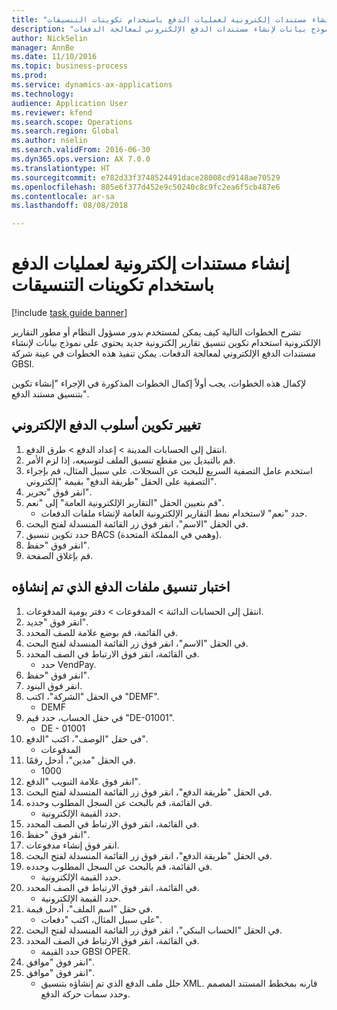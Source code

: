 ```yaml
--- 
title: "إنشاء مستندات إلكترونية لعمليات الدفع باستخدام تكوينات التنسيقات"
description: "تشرح الخطوات التالية كيف يمكن لمستخدم بدور مسؤول النظام أو مطور التقارير الإلكترونية استخدام تكوين تنسيق تقارير إلكترونية جديد يحتوي على نموذج بيانات لإنشاء مستندات الدفع الإلكتروني لمعالجة الدفعات."
author: NickSelin
manager: AnnBe
ms.date: 11/10/2016
ms.topic: business-process
ms.prod: 
ms.service: dynamics-ax-applications
ms.technology: 
audience: Application User
ms.reviewer: kfend
ms.search.scope: Operations
ms.search.region: Global
ms.author: nselin
ms.search.validFrom: 2016-06-30
ms.dyn365.ops.version: AX 7.0.0
ms.translationtype: HT
ms.sourcegitcommit: e782d33f3748524491dace28008cd9148ae70529
ms.openlocfilehash: 805e6f377d452e9c50240c8c9fc2ea6f5cb487e6
ms.contentlocale: ar-sa
ms.lasthandoff: 08/08/2018

---
```

# <a name="generate-electronic-documents-for-payments-by-using-format-configurations"></a>إنشاء مستندات إلكترونية لعمليات الدفع باستخدام تكوينات التنسيقات

[!include [task guide banner](../../includes/task-guide-banner.md)]

تشرح الخطوات التالية كيف يمكن لمستخدم بدور مسؤول النظام أو مطور التقارير الإلكترونية استخدام تكوين تنسيق تقارير إلكترونية جديد يحتوي على نموذج بيانات لإنشاء مستندات الدفع الإلكتروني لمعالجة الدفعات. يمكن تنفيذ هذه الخطوات في عينة شركة GBSI.

لإكمال هذه الخطوات، يجب أولاً إكمال الخطوات المذكورة في الإجراء "إنشاء تكوين بتنسيق مستند الدفع".


## <a name="change-the-configuration-of-the-electronic-payment-method"></a>تغيير تكوين أسلوب الدفع الإلكتروني
1. انتقل إلى الحسابات المدينة > إعداد الدفع‬ > طرق الدفع.
2. قم بالتبديل بين مقطع تنسيق الملف لتوسيعه، إذا لزم الأمر.
3. استخدم عامل التصفية السريع للبحث عن السجلات. على سبيل المثال، قم بإجراء التصفية على الحقل "طريقة الدفع" بقيمة "إلكتروني".
4. انقر فوق "تحرير".
5. قم بتعيين الحقل "التقارير الإلكترونية العامة" إلى "نعم".
    * حدد "نعم" لاستخدام نمط التقارير الإلكترونية العامة لإنشاء ملفات الدفعات.  
6. في الحقل "الاسم"، انقر فوق زر القائمة المنسدلة لفتح البحث.
7. حدد تكوين تنسيق BACS (وهمي في المملكة المتحدة).
8. انقر فوق "حفظ".
9. قم بإغلاق الصفحة.

## <a name="test-the-format-of-generated-payment-files"></a>اختبار تنسيق ملفات الدفع الذي تم إنشاؤه
1. انتقل إلى الحسابات الدائنة > المدفوعات‬ > دفتر يومية المدفوعات‬‬.
2. انقر فوق "جديد".
3. في القائمة، قم بوضع علامة للصف المحدد.
4. في الحقل "الاسم"، انقر فوق زر القائمة المنسدلة لفتح البحث.
5. في القائمة، انقر فوق الارتباط في الصف المحدد.
    * حدد VendPay.  
6. انقر فوق "حفظ".
7. انقر فوق البنود.
8. في الحقل "الشركة"، اكتب "DEMF".
    * DEMF  
9. في حقل الحساب، حدد قيم "DE-01001".
    * DE - 01001  
10. في حقل "الوصف"، اكتب "الدفع".
    * المدفوعات  
11. في الحقل "مدين"، أدخل رقمًا.
    * 1000  
12. انقر فوق علامة التبويب "الدفع".
13. في الحقل "طريقة الدفع"، انقر فوق زر القائمة المنسدلة لفتح البحث.
14. في القائمة، قم بالبحث عن السجل المطلوب وحدده.
    * حدد القيمة الإلكترونية.  
15. في القائمة، انقر فوق الارتباط في الصف المحدد.
16. انقر فوق "حفظ".
17. انقر فوق إنشاء مدفوعات.
18. في الحقل "طريقة الدفع"، انقر فوق زر القائمة المنسدلة لفتح البحث.
19. في القائمة، قم بالبحث عن السجل المطلوب وحدده.
    * حدد القيمة الإلكترونية.  
20. في القائمة، انقر فوق الارتباط في الصف المحدد.
    * حدد القيمة الإلكترونية.  
21. في حقل "اسم الملف"، أدخل قيمة.
    * على سبيل المثال، اكتب "دفعات".  
22. في الحقل "الحساب البنكي"، انقر فوق زر القائمة المنسدلة لفتح البحث.
23. في القائمة، انقر فوق الارتباط في الصف المحدد.
    * حدد القيمة GBSI OPER.  
24. انقر فوق "موافق".
25. انقر فوق "موافق".
    * حلل ملف الدفع الذي تم إنشاؤه بتنسيق XML. قارنه بمخطط المستند المصمم وحدد سمات حركة الدفع.  


